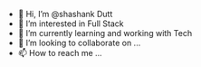 - 👋 Hi, I’m @shashank Dutt
- 👀 I’m interested in Full Stack
- 🌱 I’m currently learning and working with Tech
- 💞️ I’m looking to collaborate on ...
- 📫 How to reach me ...

<!---
shashankduttmr/shashankduttmr is a ✨ special ✨ repository because its `README.md` (this file) appears on your GitHub profile.
You can click the Preview link to take a look at your changes.
--->
